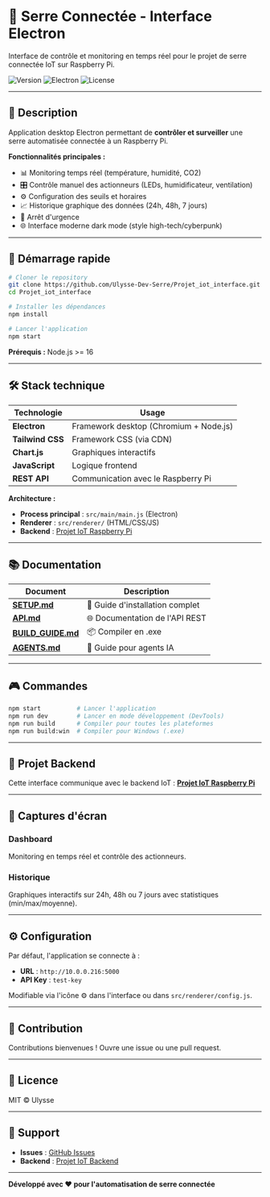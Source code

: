 # 🌱 Serre Connectée - Interface Electron

Interface de contrôle et monitoring en temps réel pour le projet de serre connectée IoT sur Raspberry Pi.

![Version](https://img.shields.io/badge/version-1.0.0-blue)
![Electron](https://img.shields.io/badge/electron-38.2.0-47848F)
![License](https://img.shields.io/badge/license-MIT-green)

---

## 📝 Description

Application desktop Electron permettant de **contrôler et surveiller** une serre automatisée connectée à un Raspberry Pi.

**Fonctionnalités principales :**
- 📊 Monitoring temps réel (température, humidité, CO2)
- 🎛️ Contrôle manuel des actionneurs (LEDs, humidificateur, ventilation)
- ⚙️ Configuration des seuils et horaires
- 📈 Historique graphique des données (24h, 48h, 7 jours)
- 🚨 Arrêt d'urgence
- 🌐 Interface moderne dark mode (style high-tech/cyberpunk)

---

## 🚀 Démarrage rapide

```bash
# Cloner le repository
git clone https://github.com/Ulysse-Dev-Serre/Projet_iot_interface.git
cd Projet_iot_interface

# Installer les dépendances
npm install

# Lancer l'application
npm start
```

**Prérequis :** Node.js >= 16

---

## 🛠️ Stack technique

| Technologie | Usage |
|-------------|-------|
| **Electron** | Framework desktop (Chromium + Node.js) |
| **Tailwind CSS** | Framework CSS (via CDN) |
| **Chart.js** | Graphiques interactifs |
| **JavaScript** | Logique frontend |
| **REST API** | Communication avec le Raspberry Pi |

**Architecture :**
- **Process principal** : `src/main/main.js` (Electron)
- **Renderer** : `src/renderer/` (HTML/CSS/JS)
- **Backend** : [Projet IoT Raspberry Pi](https://github.com/Ulysse-Dev-Serre/Projet_IoT_RaspberryPi)

---

## 📚 Documentation

| Document | Description |
|----------|-------------|
| **[SETUP.md](docs/SETUP.md)** | 📖 Guide d'installation complet |
| **[API.md](docs/API.md)** | 🌐 Documentation de l'API REST |
| **[BUILD_GUIDE.md](docs/BUILD_GUIDE.md)** | 📦 Compiler en .exe |
| **[AGENTS.md](AGENTS.md)** | 🤖 Guide pour agents IA |

---

## 🎮 Commandes

```bash
npm start          # Lancer l'application
npm run dev        # Lancer en mode développement (DevTools)
npm run build      # Compiler pour toutes les plateformes
npm run build:win  # Compiler pour Windows (.exe)
```

---

## 🔗 Projet Backend

Cette interface communique avec le backend IoT :
**[Projet IoT Raspberry Pi](https://github.com/Ulysse-Dev-Serre/Projet_IoT_RaspberryPi)**

---

## 📸 Captures d'écran

### Dashboard
Monitoring en temps réel et contrôle des actionneurs.

### Historique
Graphiques interactifs sur 24h, 48h ou 7 jours avec statistiques (min/max/moyenne).

---

## ⚙️ Configuration

Par défaut, l'application se connecte à :
- **URL** : `http://10.0.0.216:5000`
- **API Key** : `test-key`

Modifiable via l'icône ⚙️ dans l'interface ou dans `src/renderer/config.js`.

---

## 🤝 Contribution

Contributions bienvenues ! Ouvre une issue ou une pull request.

---

## 📄 Licence

MIT © Ulysse

---

## 🔧 Support

- **Issues** : [GitHub Issues](https://github.com/Ulysse-Dev-Serre/Projet_iot_interface/issues)
- **Backend** : [Projet IoT Backend](https://github.com/Ulysse-Dev-Serre/Projet_IoT_RaspberryPi)

---

**Développé avec ❤️ pour l'automatisation de serre connectée**
